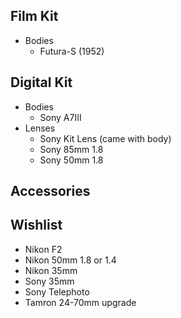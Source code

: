 ## Film Kit
- Bodies
	- Futura-S (1952)

## Digital Kit
- Bodies
	- Sony A7III
- Lenses
	- Sony Kit Lens (came with body)
	- Sony 85mm 1.8
	- Sony 50mm 1.8

## Accessories

## Wishlist
- Nikon F2
- Nikon 50mm 1.8 or 1.4
- Nikon 35mm
- Sony 35mm
- Sony Telephoto
- Tamron 24-70mm upgrade